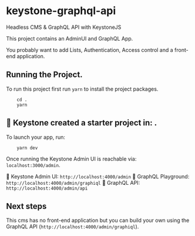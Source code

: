 # keystone-graphql-api

Headless CMS &amp; GraphQL API with KeystoneJS

This project contains an AdminUI and GraphQL App.

You probably want to add Lists, Authentication, Access control and a front-end application.

## Running the Project.

To run this project first run `yarn` to install the project packages.

```
    cd .
    yarn
```

## 🎉 Keystone created a starter project in: .

To launch your app, run:

```
    yarn dev
```

Once running the Keystone Admin UI is reachable via: `localhost:3000/admin`.

🔗 Keystone Admin UI: `http://localhost:4000/admin`
🔗 GraphQL Playground: `http://localhost:4000/admin/graphiql`
🔗 GraphQL API: `http://localhost:4000/admin/api`

## Next steps

This cms has no front-end application but you can build your own using the GraphQL API (`http://localhost:4000/admin/graphiql`).
